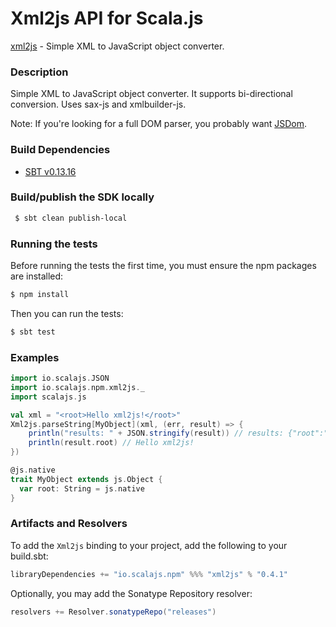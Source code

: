 Xml2js API for Scala.js
================================
[xml2js](https://www.npmjs.com/package/xml2js) - Simple XML to JavaScript object converter.

### Description

Simple XML to JavaScript object converter. It supports bi-directional conversion. Uses sax-js and xmlbuilder-js.

Note: If you're looking for a full DOM parser, you probably want [JSDom](https://github.com/scalajs-io/jsdom).

### Build Dependencies

* [SBT v0.13.16](http://www.scala-sbt.org/download.html)

### Build/publish the SDK locally

```bash
 $ sbt clean publish-local
```

### Running the tests

Before running the tests the first time, you must ensure the npm packages are installed:

```bash
$ npm install
```

Then you can run the tests:

```bash
$ sbt test
```

### Examples

```scala
import io.scalajs.JSON
import io.scalajs.npm.xml2js._
import scalajs.js

val xml = "<root>Hello xml2js!</root>"
Xml2js.parseString[MyObject](xml, (err, result) => {
    println("results: " + JSON.stringify(result)) // results: {"root":"Hello xml2js!"} 
    println(result.root) // Hello xml2js!
})

@js.native
trait MyObject extends js.Object {
  var root: String = js.native
}
```

### Artifacts and Resolvers

To add the `Xml2js` binding to your project, add the following to your build.sbt:  

```sbt
libraryDependencies += "io.scalajs.npm" %%% "xml2js" % "0.4.1"
```

Optionally, you may add the Sonatype Repository resolver:

```sbt   
resolvers += Resolver.sonatypeRepo("releases") 
```